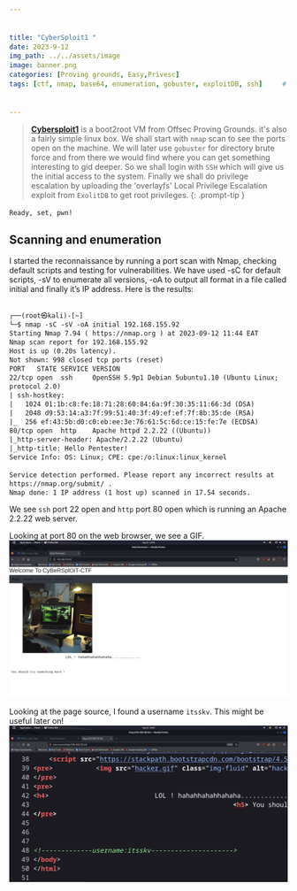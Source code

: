 ```yaml
---


title: "CyberSploit1 "
date: 2023-9-12 
img_path: ../../assets/image
image: banner.png
categories: [Proving grounds, Easy,Privesc]
tags: [ctf, nmap, base64, enumeration, gobuster, exploitDB, ssh]     # TAG names should always be lowercase


---
```




> **[Cybersploit1](https://portal.offsec.com/labs/play)**  is a boot2root VM from Offsec Proving Grounds. it's also a fairly simple linux box. We shall start with `nmap` scan to see the ports open on the machine. We will later  use `gobuster` for directory brute force and from there we would find where you can get something interesting to gid deeper. So we shall login with `SSH`  which will give us the initial access to the system. Finally we shall do privilege escalation by uploading the 'overlayfs' Local Privilege Escalation  exploit from `ExolitDB` to get root privileges.
{: .prompt-tip }

`Ready, set, pwn!` 


## Scanning and enumeration

I started the reconnaissance by running a port scan with Nmap, checking default scripts and testing for vulnerabilities.  We have used -sC for default 
scripts, -sV to enumerate all versions, -oA to output all format in a file called initial and finally it’s IP address. Here is the results:

```shell

┌──(root㉿kali)-[~]
└─$ nmap -sC -sV -oA initial 192.168.155.92 
Starting Nmap 7.94 ( https://nmap.org ) at 2023-09-12 11:44 EAT
Nmap scan report for 192.168.155.92
Host is up (0.20s latency).
Not shown: 998 closed tcp ports (reset)
PORT   STATE SERVICE VERSION
22/tcp open  ssh     OpenSSH 5.9p1 Debian 5ubuntu1.10 (Ubuntu Linux; protocol 2.0)
| ssh-hostkey: 
|   1024 01:1b:c8:fe:18:71:28:60:84:6a:9f:30:35:11:66:3d (DSA)
|   2048 d9:53:14:a3:7f:99:51:40:3f:49:ef:ef:7f:8b:35:de (RSA)
|_  256 ef:43:5b:d0:c0:eb:ee:3e:76:61:5c:6d:ce:15:fe:7e (ECDSA)
80/tcp open  http    Apache httpd 2.2.22 ((Ubuntu))
|_http-server-header: Apache/2.2.22 (Ubuntu)
|_http-title: Hello Pentester!
Service Info: OS: Linux; CPE: cpe:/o:linux:linux_kernel

Service detection performed. Please report any incorrect results at https://nmap.org/submit/ .
Nmap done: 1 IP address (1 host up) scanned in 17.54 seconds.

```
                                                            
  We see `ssh` port 22 open and `http` port 80 open which is running an Apache 2.2.22 web server.                                                           


  Looking at port 80 on the web browser, we see a GIF. 
  ![image](/assets/image/posts/cybersploit/pic1.png)

  Looking at the page source, I found a username `itsskv`. This might be useful later on!
  ![image][def]


[def]: /assets/image/posts/cybersploit/pic2.png
